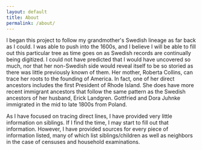 ```yaml
---
layout: default
title: About
permalink: /about/
---
```


I began this project to follow my grandmother's Swedish lineage as far back as I could. I was able to push into the 1600s, and I believe I will be able to fill out this particular tree as time goes on as Swedish records are continually being digitized. I could not have predicted that I would have uncovered so much, nor that her non-Swedish side would reveal itself to be so storied as there was little previously known of them. Her mother, Roberta Collins, can trace her roots to the founding of America. In fact, one of her direct ancestors includes the first President of Rhode Island. She does have more recent immigrant ancestors that follow the same pattern as the Swedish ancestors of her husband, Erick Landgren. Gottfried and Dora Juhnke immigrated in the mid to late 1800s from Poland.

As I have focused on tracing direct lines, I have provided very little information on siblings. If I find the time, I may start to fill out that information. However, I have provided sources for every piece of information listed, many of which list siblings/children as well as neighbors in the case of censuses and household examinations.
